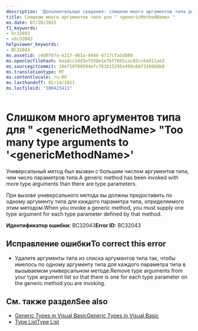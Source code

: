 ```yaml
---
description: 'Дополнительные сведения: слишком много аргументов типа для " <genericMethodName> "'
title: Слишком много аргументов типа для " <genericMethodName> "
ms.date: 07/20/2015
f1_keywords:
- bc32043
- vbc32043
helpviewer_keywords:
- BC32043
ms.assetid: c4d8f67a-4317-461a-9446-6717cfa1d888
ms.openlocfilehash: beadcc1dd3ef158e1e7bf7665cac82cc6dd11ae2
ms.sourcegitcommit: 10e719780594efc781b15295e499c66f316068b8
ms.translationtype: MT
ms.contentlocale: ru-RU
ms.lasthandoff: 02/14/2021
ms.locfileid: "100423411"
---
```

# <a name="too-many-type-arguments-to-genericmethodname"></a><span data-ttu-id="bfe55-103">Слишком много аргументов типа для " \<genericMethodName> "</span><span class="sxs-lookup"><span data-stu-id="bfe55-103">Too many type arguments to '\<genericMethodName>'</span></span>

<span data-ttu-id="bfe55-104">Универсальный метод был вызван с большим числом аргументов типа, чем число параметров типа.</span><span class="sxs-lookup"><span data-stu-id="bfe55-104">A generic method has been invoked with more type arguments than there are type parameters.</span></span>  
  
 <span data-ttu-id="bfe55-105">При вызове универсального метода вы должны предоставить по одному аргументу типа для каждого параметра типа, определяемого этим методом.</span><span class="sxs-lookup"><span data-stu-id="bfe55-105">When you invoke a generic method, you must supply one type argument for each type parameter defined by that method.</span></span>  
  
 <span data-ttu-id="bfe55-106">**Идентификатор ошибки:** BC32043</span><span class="sxs-lookup"><span data-stu-id="bfe55-106">**Error ID:** BC32043</span></span>  
  
## <a name="to-correct-this-error"></a><span data-ttu-id="bfe55-107">Исправление ошибки</span><span class="sxs-lookup"><span data-stu-id="bfe55-107">To correct this error</span></span>  
  
- <span data-ttu-id="bfe55-108">Удалите аргументы типа из списка аргументов типа так, чтобы имелось по одному аргументу типа для каждого параметра типа в вызываемом универсальном методе.</span><span class="sxs-lookup"><span data-stu-id="bfe55-108">Remove type arguments from your type argument list so that there is one for each type parameter on the generic method you are invoking.</span></span>  
  
## <a name="see-also"></a><span data-ttu-id="bfe55-109">См. также раздел</span><span class="sxs-lookup"><span data-stu-id="bfe55-109">See also</span></span>

- [<span data-ttu-id="bfe55-110">Generic Types in Visual Basic</span><span class="sxs-lookup"><span data-stu-id="bfe55-110">Generic Types in Visual Basic</span></span>](../programming-guide/language-features/data-types/generic-types.md)
- [<span data-ttu-id="bfe55-111">Type List</span><span class="sxs-lookup"><span data-stu-id="bfe55-111">Type List</span></span>](../language-reference/statements/type-list.md)
